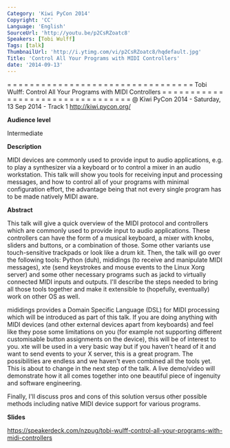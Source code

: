 ```yaml
---
Category: 'Kiwi PyCon 2014'
Copyright: 'CC'
Language: 'English'
SourceUrl: 'http://youtu.be/p2CsRZoatc8'
Speakers: [Tobi Wulff]
Tags: [talk]
ThumbnailUrl: 'http://i.ytimg.com/vi/p2CsRZoatc8/hqdefault.jpg'
Title: 'Control All Your Programs with MIDI Controllers'
date: '2014-09-13'
---
```

= = = = = = = = = = = = = = = = = = = = = = = = = = = = = = = = = 
Tobi Wulff:
Control All Your Programs with MIDI Controllers
= = = = = = = = = = = = = = = = = = = = = = = = = = = = = = = = = 
@ Kiwi PyCon 2014 - Saturday, 13 Sep 2014 - Track 1
http://kiwi.pycon.org/

**Audience level**

Intermediate

**Description**

MIDI devices are commonly used to provide input to audio applications, e.g. to play a synthesizer via a keyboard or to control a mixer in an audio workstation. This talk will show you tools for receiving input and processing messages, and how to control all of your programs with minimal configuration effort, the advantage being that not every single program has to be made natively MIDI aware.

**Abstract**

This talk will give a quick overview of the MIDI protocol and controllers which are commonly used to provide input to audio applications. These controllers can have the form of a musical keyboard, a mixer with knobs, sliders and buttons, or a combination of those. Some other variants use touch-sensitive trackpads or look like a drum kit. Then, the talk will go over the following tools: Python (duh), mididings (to receive and manipulate MIDI messages), xte (send keystrokes and mouse events to the Linux Xorg server) and some other necessary programs such as jackd to virtually connected MIDI inputs and outputs. I'll describe the steps needed to bring all those tools together and make it extensible to (hopefully, eventually) work on other OS as well.

mididings provides a Domain Specific Language (DSL) for MIDI processing which will be introduced as part of this talk. If you are doing anything with MIDI devices (and other external devices apart from keyboards) and feel like they pose some limitations on you (for example not supporting different customisable button assignments on the device), this will be of interest to you. xte will be used in a very basic way but if you haven't heard of it and want to send events to your X server, this is a great program. The possibilities are endless and we haven't even combined all the tools yet. This is about to change in the next step of the talk. A live demo/video will demonstrate how it all comes together into one beautiful piece of ingenuity and software engineering.

Finally, I'll discuss pros and cons of this solution versus other possible methods including native MIDI device support for various programs.

**Slides**

https://speakerdeck.com/nzpug/tobi-wulff-control-all-your-programs-with-midi-controllers